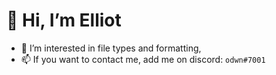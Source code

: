 # 👋 Hi, I’m Elliot
- 👀 I’m interested in file types and formatting,
- 📫 If you want to contact me, add me on discord: `odwn#7001`
